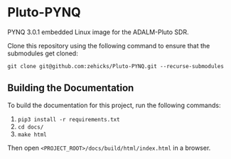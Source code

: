 # Pluto-PYNQ

PYNQ 3.0.1 embedded Linux image for the ADALM-Pluto SDR.

Clone this repository using the following command to ensure that the submodules get cloned:

`git clone git@github.com:zehicks/Pluto-PYNQ.git --recurse-submodules`

## Building the Documentation

To build the documentation for this project, run the following commands:

1. `pip3 install -r requirements.txt`
2. `cd docs/`
3. `make html`

Then open `<PROJECT_ROOT>/docs/build/html/index.html` in a browser.